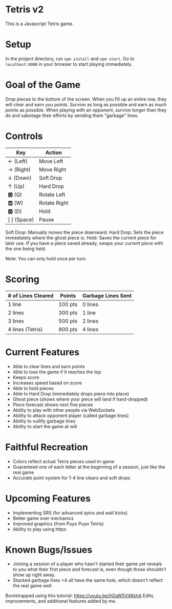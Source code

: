 # Tetris v2
This is a Javascript Tetris game.

# Setup
In the project directory, run `npm install` and `npm start`. Go to `localhost:9000` in your browser to start playing immediately.

# Goal of the Game
Drop pieces to the bottom of the screen. When you fill up an entire row, they will clear and earn you points.
Survive as long as possible and earn as much points as possible.
When playing with an opponent, survive longer than they do and sabotage their efforts by sending them "garbage" lines.

# Controls
| Key | Action |
| --- | ------ |
| ← (Left) | Move Left |
| → (Right) | Move Right |
| ↓ (Down) | Soft Drop |
| ↑ (Up) | Hard Drop |
| 🆀 (Q) | Rotate Left |
| 🆆 (W) | Rotate Right |
| 🅳 (D) | Hold |
| [   ] (Space) | Pause |

Soft Drop: Manually moves the piece downward.
Hard Drop: Sets the piece immediately where the ghost piece is.
Hold: Saves the current piece for later use. If you have a piece saved already, swaps your current piece with the one being held.

Note: You can only hold once per turn.

# Scoring
| # of Lines Cleared | Points | Garbage Lines Sent |
| --- | --- | --- |
| 1 line | 100 pts | 0 lines |
| 2 lines | 300 pts | 1 line |
| 3 lines | 500 pts |  2 lines |
| 4 lines (Tetris) | 800 pts |  4 lines |

# Current Features
- Able to clear lines and earn points
- Able to lose the game if it reaches the top
- Keeps score
- Increases speed based on score
- Able to hold pieces
- Able to Hard Drop (immediately drops piece into place)
- Ghost piece (shows where your piece will land if hard-dropped)
- Piece forecast shows next five pieces
- Ability to play with other people via WebSockets
- Ability to attack opponent player (called garbage lines)
- Ability to nullify garbage lines
- Ability to start the game at will

# Faithful Recreation
- Colors reflect actual Tetris pieces used in-game
- Guaranteed one of each letter at the beginning of a session, just like the real game
- Accurate point system for 1-4 line clears and soft drops

# Upcoming Features
- Implementing SRS (for advanced spins and wall kicks)
- Better game over mechanics
- Improved graphics (from Puyo Puyo Tetris)
- Ability to play using https

# Known Bugs/Issues
- Joining a session of a player who hasn't started their game yet reveals to you what their first piece and forecast is, even though those shouldn't show up right away.
- Stacked garbage lines >4 all have the same hole, which doesn't reflect the real game well

Bootstrapped using this tutorial: https://youtu.be/H2aW5V46khA
Edits, improvements, and additional features added by me.
